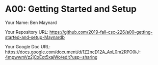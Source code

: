 # A00: Getting Started and Setup

Your Name: Ben Maynard

Your Repository URL: https://github.com/2019-fall-csc-226/a00-getting-started-and-setup-Maynardb

Your Google Doc URL: https://docs.google.com/document/d/1Z2ncD12A_AxL0m2RPO0iJ-4mpwwmVz2jCxEot5xajWo/edit?usp=sharing
